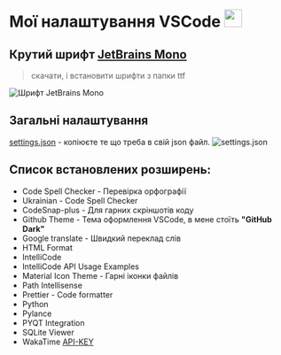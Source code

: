 # Мої налаштування VSCode <img height="32" width="32" src="https://cdn.simpleicons.org/visualstudiocode/#007ACC" />

## Крутий шрифт [JetBrains Mono](https://jetbrains.com/ru-ru/lp/mono/)

> скачати, і встановити шрифти з папки ttf

![Шрифт JetBrains Mono](https://github.com/ntwn/my-VSCode/assets/33979878/3319e74b-652f-41f6-aff7-cfad39cf7534)

## Загальні налаштування
[settings.json](https://github.com/ntwn/my-VSCode/blob/main/settings.json) - копіюєте те що треба в свій json файл.
![settings.json](https://github.com/ntwn/my-VSCode/assets/33979878/751dec5b-5cb1-426b-902f-48d31b0e9bb0)

## Список встановлених розширень:<br/>
- Code Spell Checker - Перевірка орфографії<br/>
- Ukrainian - Code Spell Checker
- CodeSnap-plus - Для гарних скріншотів коду<br/>
- Github Theme - Тема оформлення VSCode, в мене стоїть <b>"GitHub Dark"</b><br/>
- Google translate - Швидкий переклад слів<br/>
- HTML Format <br/>
- IntelliCode <br/>
- IntelliCode API Usage Examples <br/>
- Material Icon Theme - Гарні іконки файлів<br/>
- Path Intellisense <br/>
- Prettier - Code formatter <br/>
- Python <br/>
- Pylance <br/>
- PYQT Integration <br/>
- SQLite Viewer <br/>
- WakaTime [API-KEY](https://wakatime.com/settings/api-key) <br/>
